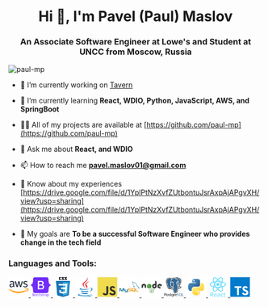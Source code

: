 <h1 align="center">Hi 👋, I'm Pavel (Paul) Maslov</h1>
<h3 align="center">An Associate Software Engineer at Lowe's and Student at UNCC from Moscow, Russia</h3>

<p align="left"> <img src="https://komarev.com/ghpvc/?username=paul-mp&label=Profile%20views&color=0e75b6&style=flat" alt="paul-mp" /> </p>

- 🔭 I’m currently working on [Tavern](https://github.com/paul-mp/Tavern)

- 🌱 I’m currently learning **React, WDIO, Python, JavaScript, AWS, and SpringBoot**

- 👨‍💻 All of my projects are available at [https://github.com/paul-mp](https://github.com/paul-mp)

- 💬 Ask me about **React, and WDIO**

- 📫 How to reach me **pavel.maslov01@gmail.com**

- 📄 Know about my experiences [https://drive.google.com/file/d/1YplPtNzXvfZUtbontuJsrAxpAjAPgvXH/view?usp=sharing](https://drive.google.com/file/d/1YplPtNzXvfZUtbontuJsrAxpAjAPgvXH/view?usp=sharing)

- 🌱 My goals are **To be a successful Software Engineer who provides change in the tech field**

<p align="left">
</p>

<h3 align="left">Languages and Tools:</h3>
<p align="left"> <a href="https://aws.amazon.com" target="_blank" rel="noreferrer"> <img src="https://raw.githubusercontent.com/devicons/devicon/master/icons/amazonwebservices/amazonwebservices-original-wordmark.svg" alt="aws" width="40" height="40"/> </a> <a href="https://getbootstrap.com" target="_blank" rel="noreferrer"> <img src="https://raw.githubusercontent.com/devicons/devicon/master/icons/bootstrap/bootstrap-plain-wordmark.svg" alt="bootstrap" width="40" height="40"/> </a> <a href="https://www.w3schools.com/css/" target="_blank" rel="noreferrer"> <img src="https://raw.githubusercontent.com/devicons/devicon/master/icons/css3/css3-original-wordmark.svg" alt="css3" width="40" height="40"/> </a> <a href="https://www.java.com" target="_blank" rel="noreferrer"> <img src="https://raw.githubusercontent.com/devicons/devicon/master/icons/java/java-original.svg" alt="java" width="40" height="40"/> </a> <a href="https://developer.mozilla.org/en-US/docs/Web/JavaScript" target="_blank" rel="noreferrer"> <img src="https://raw.githubusercontent.com/devicons/devicon/master/icons/javascript/javascript-original.svg" alt="javascript" width="40" height="40"/> </a> <a href="https://www.mysql.com/" target="_blank" rel="noreferrer"> <img src="https://raw.githubusercontent.com/devicons/devicon/master/icons/mysql/mysql-original-wordmark.svg" alt="mysql" width="40" height="40"/> </a> <a href="https://nodejs.org" target="_blank" rel="noreferrer"> <img src="https://raw.githubusercontent.com/devicons/devicon/master/icons/nodejs/nodejs-original-wordmark.svg" alt="nodejs" width="40" height="40"/> </a> <a href="https://www.postgresql.org" target="_blank" rel="noreferrer"> <img src="https://raw.githubusercontent.com/devicons/devicon/master/icons/postgresql/postgresql-original-wordmark.svg" alt="postgresql" width="40" height="40"/> </a> <a href="https://www.python.org" target="_blank" rel="noreferrer"> <img src="https://raw.githubusercontent.com/devicons/devicon/master/icons/python/python-original.svg" alt="python" width="40" height="40"/> </a> <a href="https://reactjs.org/" target="_blank" rel="noreferrer"> <img src="https://raw.githubusercontent.com/devicons/devicon/master/icons/react/react-original-wordmark.svg" alt="react" width="40" height="40"/> </a> <a href="https://www.typescriptlang.org/" target="_blank" rel="noreferrer"> <img src="https://raw.githubusercontent.com/devicons/devicon/master/icons/typescript/typescript-original.svg" alt="typescript" width="40" height="40"/> </a> </p>

